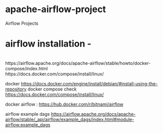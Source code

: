 # apache-airflow-project
Airflow Projects


# airflow installation - 
<br>
https://airflow.apache.org/docs/apache-airflow/stable/howto/docker-compose/index.html
<br>
https://docs.docker.com/compose/install/linux/


docker https://docs.docker.com/engine/install/debian/#install-using-the-repository
docker compose check  https://docs.docker.com/compose/install/linux/

docker airflow : https://hub.docker.com/r/bitnami/airflow 

airflow example dags
https://airflow.apache.org/docs/apache-airflow/stable/_api/airflow/example_dags/index.html#module-airflow.example_dags
